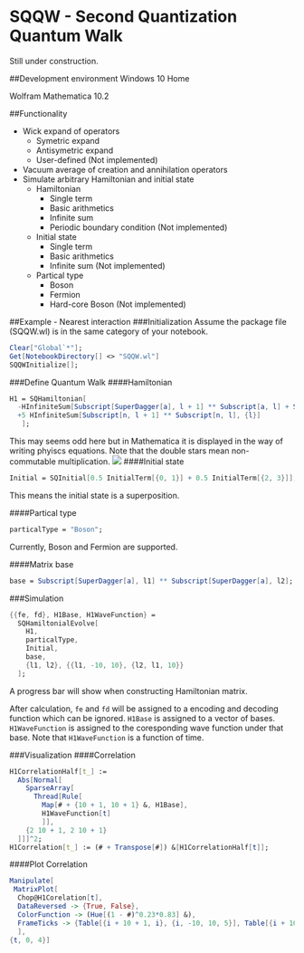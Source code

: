 # SQQW - Second Quantization Quantum Walk
Still under construction.

##Development environment
Windows 10 Home

Wolfram Mathematica 10.2

##Functionality
* Wick expand of operators
  * Symetric expand
  * Antisymetric expand
  * User-defined (Not implemented)
* Vacuum average of creation and annihilation operators
* Simulate arbitrary Hamiltonian and initial state
  * Hamiltonian
    * Single term
    * Basic arithmetics
    * Infinite sum
    * Periodic boundary condition (Not implemented)
  * Initial state
    * Single term
    * Basic arithmetics
    * Infinite sum  (Not implemented)
  * Partical type
    * Boson
    * Fermion
    * Hard-core Boson (Not implemented)

##Example - Nearest interaction
###Initialization
Assume the package file (SQQW.wl) is in the same category of your notebook.
```Mathematica
Clear["Global`*"];
Get[NotebookDirectory[] <> "SQQW.wl"]
SQQWInitialize[];
```

###Define Quantum Walk
####Hamiltonian
```Mathematica
H1 = SQHamiltonian[
  -HInfiniteSum[Subscript[SuperDagger[a], l + 1] ** Subscript[a, l] + Subscript[SuperDagger[a], l] ** Subscript[a, l + 1], {l}]
  +5 HInfiniteSum[Subscript[n, l + 1] ** Subscript[n, l], {l}]
   ];
```
This may seems odd here but in Mathematica it is displayed in the way of writing phyiscs equations. Note that the double stars mean non-commutable multiplication.
![](http://luyan.in/snippet.png)
####Initial state
```Mathematica
Initial = SQInitial[0.5 InitialTerm[{0, 1}] + 0.5 InitialTerm[{2, 3}]];
```
This means the initial state is a superposition.

####Partical type
```Mathematica
particalType = "Boson";
```
Currently, Boson and Fermion are supported.

####Matrix base
```Mathematica
base = Subscript[SuperDagger[a], l1] ** Subscript[SuperDagger[a], l2];
```

###Simulation
```Mathematica
{{fe, fd}, H1Base, H1WaveFunction} = 
  SQHamiltonialEvolve[
    H1, 
    particalType, 
    Initial, 
    base, 
    {l1, l2}, {{l1, -10, 10}, {l2, l1, 10}}
  ];
```
A progress bar will show when constructing Hamiltonian matrix.

After calculation, ```fe``` and ```fd``` will be assigned to a encoding and decoding function which can be ignored.
```H1Base``` is assigned to a vector of bases.
```H1WaveFunction``` is assigned to the coresponding wave function under that base. Note that ```H1WaveFunction``` is a function of time.

###Visualization
####Correlation
```Mathematica
H1CorrelationHalf[t_] := 
  Abs[Normal[
    SparseArray[
      Thread[Rule[
        Map[# + {10 + 1, 10 + 1} &, H1Base], 
        H1WaveFunction[t]
        ]],
    {2 10 + 1, 2 10 + 1}
  ]]]^2;
H1Correlation[t_] := (# + Transpose[#]) &[H1CorrelationHalf[t]];
```

####Plot Correlation
```Mathematica
Manipulate[
 MatrixPlot[
  Chop@H1Corelation[t],
  DataReversed -> {True, False},
  ColorFunction -> (Hue[(1 - #)^0.23*0.83] &),
  FrameTicks -> {Table[{i + 10 + 1, i}, {i, -10, 10, 5}], Table[{i + 10 + 1, i}, {i, -10, 10, 5}]}
  ],
{t, 0, 4}]
```
